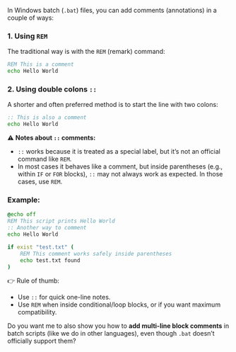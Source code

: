 In Windows batch (`.bat`) files, you can add comments (annotations) in a couple of ways:

### 1. Using `REM`

The traditional way is with the `REM` (remark) command:

```bat
REM This is a comment
echo Hello World
```

### 2. Using double colons `::`

A shorter and often preferred method is to start the line with two colons:

```bat
:: This is also a comment
echo Hello World
```

⚠️ **Notes about `::` comments:**

* `::` works because it is treated as a special label, but it’s not an official command like `REM`.
* In most cases it behaves like a comment, but inside parentheses (e.g., within `IF` or `FOR` blocks), `::` may not always work as expected. In those cases, use `REM`.

### Example:

```bat
@echo off
REM This script prints Hello World
:: Another way to comment
echo Hello World

if exist "test.txt" (
    REM This comment works safely inside parentheses
    echo test.txt found
)
```

👉 Rule of thumb:

* Use `::` for quick one-line notes.
* Use `REM` when inside conditional/loop blocks, or if you want maximum compatibility.

Do you want me to also show you how to **add multi-line block comments** in batch scripts (like we do in other languages), even though `.bat` doesn’t officially support them?
